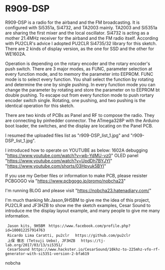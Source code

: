 # R909-DSP
R909-DSP is a radio for the airband and the FM broadcasting. 
It is configured with Si5351a, Si4732, and TA2003 mainly.
TA2003 and Si5351a are sharing the first mixer and the local oscillator.
Si4732 is acting as a mother 21.4MHz receiver for the airband and the FM radio itself.
According with PU2CLR's advice I adopted PU2CLR Si4735/32 library for this sketch.
There are 2 kinds of display version, as the one for SSD and the other for WE1602A. 

Operation is depending on the rotary encoder and the rotary encoder's push switch.
There are 3 major modes, as FUNC, parameter selection at every function mode, and to memory the parameter into EEPROM.
FUNC mode is to select every function. You shall select the function by rotating and determine the one by single pushing.
In every function mode you can change the parameter by rotating and store the parameter on to EEPROM bt double pushing.
To escape out from every function mode to push rortary encoder switch single.
Rotating, one pushing, and two pushing is the identical operation for this sketch.

There are two kinds of PCBs as Panel and RF to compose the radio. They are connecting by pinhedder connector. 
The ATmega328P with the Arduino boot loader, the switches, and the display are locating on the Panel PCB.

I resumed the uploaded files list as "r909-DSP_list_1.jpg" and "r909-DSP_list_1.jpg".

I introduced how to operate on YOUTUBE as below:
1602A debugging "https://www.youtube.com/watch?v=wb-YdMU-vz0"
OLED panel "https://www.youtube.com/watch?v=UpdDh7BYJYI" "https://www.youtube.com/shorts/03Hpvuk5BYI"

If you use my Gerber files or information to make PCB, please resister PCBGOGO via "https://www.pcbgogo.jp/promo/nobcha23"

I'm running BLOG and please visit "https://nobcha23.hatenadiary.com/"

I'm much thanking Mr.Jason,9H5BM to give me the idea of this project, PU2CLR and JF3HZB to show me the sketch examples, Cesar Sound to introduce me the display layout example, and many people to give me many information.

     Jason kits, 9H5BM　https://www.facebook.com/profile.php?id=100012257914763
     Ricardo Lima Caratti, pu2clr　 https://github.com/pu2clr
     上保 徹志 (Tetsuji Uebo), JF3HZB　 https://tj-lab.org/2017/03/13/si5351/
     CesarSound https://www.hackster.io/CesarSound/10khz-to-225mhz-vfo-rf-generator-with-si5351-version-2-bfa619

 nobcha

